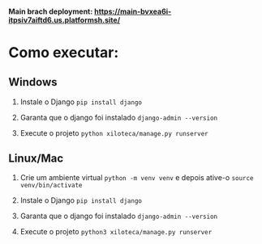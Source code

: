 #### Main brach deployment: https://main-bvxea6i-itpsiv7aiftd6.us.platformsh.site/

#
# Como executar:

## Windows
1. Instale o Django
`pip install django`

1. Garanta que o django foi instalado
`django-admin --version`

1. Execute o projeto
`python xiloteca/manage.py runserver`

## Linux/Mac
1. Crie um ambiente virtual
`python -m venv venv` e depois ative-o `source venv/bin/activate`

1. Instale o Django
`pip install django`

1. Garanta que o django foi instalado
`django-admin --version`

1. Execute o projeto
`python3 xiloteca/manage.py runserver`